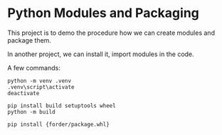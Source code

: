 # Python Modules and Packaging

This project is to demo the procedure how we can create modules and package them.

In another project, we can install it, import modules in the code.

A few commands:
```
python -m venv .venv
.venv\script\activate
deactivate

pip install build setuptools wheel
python -m build

pip install {forder/package.whl}

```
